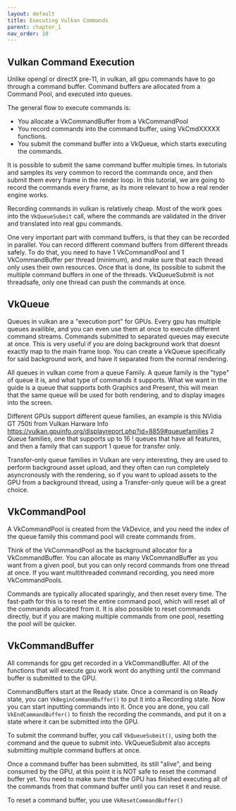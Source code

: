 ```yaml
---
layout: default
title: Executing Vulkan Commands
parent: chapter_1
nav_order: 10
---
```



## Vulkan Command Execution
Unlike opengl or directX pre-11, in vulkan, all gpu commands have to go through a command buffer.
Command buffers are allocated from a Command Pool, and executed into queues.

The general flow to execute commands is:
- You allocate a VkCommandBuffer from a VkCommandPool
- You record commands into the command buffer, using VkCmdXXXXX functions.
- You submit the command buffer into a VkQueue, which starts executing the commands.

It is possible to submit the same command buffer multiple times. In tutorials and samples its very common to record the commands once, and then submit them every frame in the render loop.
In this tutorial, we are going to record the commands every frame, as its more relevant to how a real render engine works.

Recording commands in vulkan is relatively cheap. Most of the work goes into the `VkQueueSubmit` call, where the commands are validated in the driver and translated into real gpu commands.

One very important part with command buffers, is that they can be recorded in parallel. You can record different command buffers from different threads safely. To do that, you need to have 1 VkCommandPool and 1 VkCommandBuffer per thread (minimum), and make sure that each thread only uses their own resources. Once that is done, its possible to submit the multiple command buffers in one of the threads. VkQueueSubmit is not threadsafe, only one thread can push the commands at once. 

## VkQueue
Queues in vulkan are a "execution port" for GPUs. Every gpu has multiple queues availible, and you can even use them at once to execute different command streams. Commands submitted to separated queues may execute at once. This is very useful if you are doing background work that doesnt exactly map to the main frame loop. You can create a VkQueue specifically for said background work, and have it separated from the normal rendering.

All queues in vulkan come from a queue Family. A queue family is the "type" of queue it is, and what type of commands it supports. What we want in the guide is a queue that supports both Graphics and Present, this will mean that the same queue will be used for both rendering, and to display images into the screen.

Different GPUs support different queue families, an example is this NVidia GT 750ti from Vulkan Harware Info <https://vulkan.gpuinfo.org/displayreport.php?id=8859#queuefamilies>
2 Queue families, one that supports  up to 16 ! queues that have all features, and then a family that can support 1 queue for transfer only.

Transfer-only queue families in Vulkan are very interesting, they are used to perform background asset upload, and they often can run completely asyncronously with the rendering, so if you want to upload assets to the GPU from a background thread, using a Transfer-only queue will be a great choice.


## VkCommandPool
A VkCommandPool is created from the VkDevice, and you need the index of the queue family this command pool will create commands from.

Think of the VkCommandPool as the background allocator for a VkCommandBuffer. You can allocate as many VkCommandBuffer as you want from a given pool, but you can only record commands from one thread at once. If you want multithreaded command recording, you need more VkCommandPools.

Commands are typically allocated sparingly, and then reset every time. The fast-path for this is to reset the entire command pool, which will reset all of the commands allocated from it. It is also possible to reset commands directly, but if you are making multiple commands from one pool, resetting the pool will be quicker.

## VkCommandBuffer

All commands for gpu get recorded in a VkCommandBuffer. All of the functions that will execute gpu work wont do anything until the command buffer is submitted to the GPU. 

CommandBuffers start at the Ready state. Once a command is on Ready state, you can `VkBeginCommandBuffer()` to put it into a Recording state. Now you can start inputting commands into it.
Once you are done, you call `VkEndCommandBuffer()` to finish the recording the commands, and put it on a state where it can be submitted into the GPU.

To submit the command buffer, you call `VkQueueSubmit()`, using both the command and the queue to submit into. VkQueueSubmit also accepts submitting multiple command buffers at once.

Once a command buffer has been submitted, its still "alive", and being consumed by the GPU, at this point it is NOT safe to reset the command buffer yet. You need to make sure that the GPU has finished executing all of the commands from that command buffer until you can reset it and reuse.

To reset a command buffer, you use `VkResetCommandBuffer()`